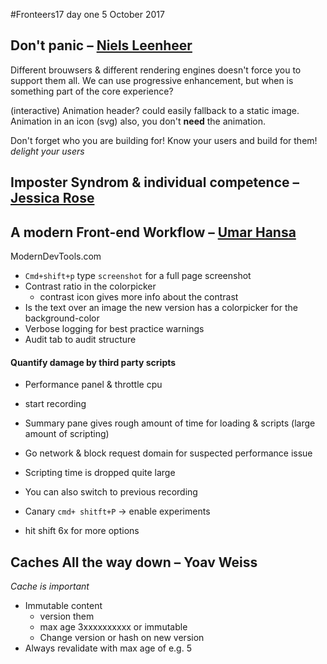 #Fronteers17 day one 5 October 2017

## Don't panic – [Niels Leenheer](https://twitter.com/html5test)

Different brouwsers & different rendering engines doesn't force you to support them all.
We can use progressive enhancement, but when is something part of the core experience?

(interactive) Animation header? could easily fallback to a static image.
Animation in an icon (svg) also, you don't **need** the animation.

Don't forget who you are building for! Know your users and build for them!
_delight your users_

## Imposter Syndrom & individual competence – [Jessica Rose](https://twitter.com/jesslynnrose)

## A modern Front-end Workflow – [Umar Hansa](https://twitter.com/umaar)
ModernDevTools.com

- `Cmd+shift+p` type `screenshot` for a full page screenshot
- Contrast ratio in the colorpicker
  - contrast icon gives more info about the contrast
-  Is the text over an image the new version has a colorpicker for the background-color
- Verbose logging for best practice warnings
- Audit tab to audit structure

#### Quantify damage by third party scripts
- Performance panel & throttle cpu
- start recording
- Summary pane gives rough amount of time for loading & scripts (large amount of scripting)
- Go network & block request domain for suspected performance issue
- Scripting time is dropped quite large
- You can also switch to previous recording


- Canary `cmd+ shitft+P` -> enable experiments
- hit shift 6x for more options

## Caches All the way down – Yoav Weiss
_Cache is important_
- Immutable content
  - version them
  - max age 3xxxxxxxxxx or immutable
  - Change version or hash on new version
- Always revalidate with max age of e.g. 5


##
